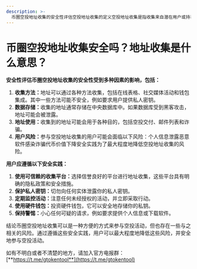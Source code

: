 ```yaml
---
description: >-
  币圈空投地址收集的安全性评估空投地址收集的定义空投地址收集是指收集来自潜在用户或持币者的加密货币地址，以便在空投活动期间向其分配免费代币。空投是一种营销策略，加密项目使用它来提高知名度和吸引用户。
---
```


# 币圈空投地址收集安全吗？地址收集是什么意思？

**安全性评估币圈空投地址收集的安全性受到多种因素的影响，包括：**

1. **收集方法：**&#x5730;址可以通过各种方法收集，包括在线表格、社交媒体活动和钱包集成。其中一些方法可能不安全，例如要求用户提供私人密钥。
2. **数据存储：**&#x6536;集的地址通常存储在中央数据库中。如果数据库受到黑客攻击，地址可能会被泄露。
3. **地址使用：**&#x6536;集到的地址可能会用于各种目的，包括空投交付、邮件列表和诈骗。
4. **用户风险：**&#x53C2;与空投地址收集的用户可能会面临以下风险：个人信息泄露恶意软件感染诈骗代币价值下降安全实践为了最大程度地降低空投地址收集的风险。

**用户应遵循以下安全实践：**

1. **使用可信赖的收集平台：**&#x9009;择信誉良好的平台进行地址收集，这些平台具有明确的隐私政策和安全措施。
2. **保护私人密钥：**&#x5207;勿向任何实体泄露你的私人密钥。
3. **定期监控活动：**&#x6CE8;意任何未经授权的活动，并立即采取行动。
4. **使用硬件钱包：**&#x6295;资硬件钱包，它可以安全地存储你的私钥。
5. **保持警惕：**&#x5C0F;心任何可疑的请求，例如要求提供个人信息或下载软件。

结论币圈空投地址收集可以是一种方便的方式来参与空投活动，但也存在一些与之相关的风险。通过遵循这些安全实践，用户可以最大程度地降低这些风险，并安全地参与空投活动。

如有不明白或者不清楚的地方，请加入官方电报群：[**https://t.me/gtokentool**](https://t.me/gtokentool)
